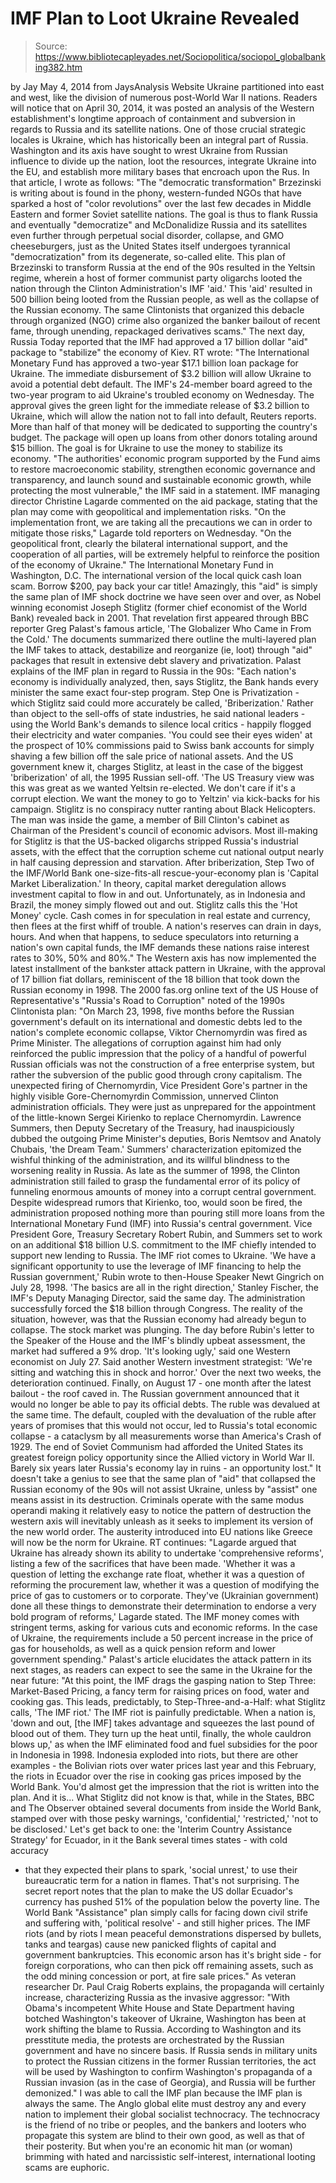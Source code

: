 # IMF Plan to Loot Ukraine Revealed

> Source: https://www.bibliotecapleyades.net/Sociopolitica/sociopol_globalbanking382.htm

by Jay
May 4, 2014
from
JaysAnalysis Website
Ukraine partitioned into east and west,
like the division of
numerous post-World War II nations.
Readers will notice that on April 30, 2014, it
was posted
an analysis of the Western establishment's longtime approach of
containment and subversion in regards to Russia and its satellite nations.
One of those crucial strategic locales is
Ukraine, which has historically been an integral part of Russia.
Washington and its axis have sought to wrest
Ukraine from Russian influence to divide up the nation, loot the resources,
integrate Ukraine into the EU, and establish more military bases that
encroach upon the Rus.
In that article, I wrote as follows:
"The "democratic transformation" Brzezinski
is writing about is found in the phony, western-funded NGOs that have
sparked a host of "color revolutions" over the last few decades in
Middle Eastern and former Soviet satellite nations.
The goal is thus to flank Russia and
eventually "democratize" and McDonalidize Russia and its satellites even
further through perpetual social disorder, collapse, and GMO
cheeseburgers, just as the United States itself undergoes tyrannical
"democratization" from its degenerate, so-called elite.
This plan of Brzezinski to transform Russia
at the end of the 90s resulted in the Yeltsin regime, wherein a host of
former communist party oligarchs looted the nation through the Clinton
Administration's IMF 'aid.'
This 'aid' resulted in
500 billion being looted from the Russian people,
as well as the collapse of the Russian economy.
The same Clintonists that organized this
debacle through organized (NGO) crime also organized the banker bailout
of recent fame, through unending, repackaged derivatives scams."
The next day, Russia Today reported that the IMF
had approved a 17 billion dollar "aid" package to "stabilize" the economy of
Kiev.
RT wrote:
"The International Monetary Fund has
approved a two-year $17.1 billion loan package for Ukraine. The
immediate disbursement of $3.2 billion will allow Ukraine to avoid a
potential debt default.
The IMF's 24-member board agreed to the
two-year program to aid Ukraine's troubled economy on Wednesday.
The approval gives the green light for the
immediate release of $3.2 billion to Ukraine, which will allow the
nation not to fall into default, Reuters reports. More than half of that
money will be dedicated to supporting the country's budget.
The package will open up loans from other
donors totaling around $15 billion. The goal is for Ukraine to use the
money to stabilize its economy.
"The authorities' economic program supported
by the Fund aims to restore macroeconomic stability, strengthen economic
governance and transparency, and launch sound and sustainable economic
growth, while protecting the most vulnerable," the IMF said in a
statement.
IMF managing director Christine Lagarde
commented on the aid package, stating that the plan may come with
geopolitical and implementation risks.
"On
the implementation front, we are taking all the precautions we can
in order to mitigate those risks," Lagarde
told reporters on Wednesday.
"On
the geopolitical front, clearly the bilateral international support,
and the cooperation of all parties, will be extremely helpful to
reinforce the position of the economy of Ukraine."
The International Monetary
Fund in Washington, D.C.
The international version of
the local quick cash loan scam.
Borrow $200, pay back your
car title!
Amazingly, this "aid" is simply the same plan of
IMF shock doctrine we have seen over and over, as Nobel winning economist
Joseph Stiglitz (former chief economist of the World Bank) revealed back
in 2001.
That revelation first appeared through BBC
reporter Greg Palast's famous article, 'The
Globalizer Who Came in From the Cold.'
The documents summarized there outline the
multi-layered plan the IMF takes to attack, destabilize and reorganize (ie,
loot) through "aid" packages that result in extensive debt slavery and
privatization.
Palast explains of the IMF plan in regard to
Russia in the 90s:
"Each nation's economy is individually
analyzed, then, says Stiglitz, the Bank hands every minister the same
exact four-step program.
Step One is Privatization - which Stiglitz
said could more accurately be called, 'Briberization.'
Rather than object to the sell-offs of state
industries, he said national leaders - using the World Bank's demands to
silence local critics - happily flogged their electricity and water
companies. 'You could see their eyes widen' at the prospect of 10%
commissions paid to Swiss bank accounts for simply shaving a few billion
off the sale price of national assets.
And the US government knew it, charges
Stiglitz, at least in the case of the biggest 'briberization' of all,
the 1995 Russian sell-off.
'The US Treasury view was this was great
as we wanted Yeltsin re-elected. We don't care if it's a corrupt
election. We want the money to go to Yeltzin' via kick-backs for his
campaign.
Stiglitz is no conspiracy nutter ranting
about Black Helicopters. The man was inside the game, a member of Bill
Clinton's cabinet as Chairman of the President's council of economic
advisors.
Most ill-making for Stiglitz is that the
US-backed oligarchs stripped Russia's industrial assets, with the effect
that the corruption scheme cut national output nearly in half causing
depression and starvation.
After briberization, Step Two of the
IMF/World Bank one-size-fits-all rescue-your-economy plan is 'Capital
Market Liberalization.' In theory, capital market deregulation allows
investment capital to flow in and out. Unfortunately, as in Indonesia
and Brazil, the money simply flowed out and out. Stiglitz calls this the
'Hot Money' cycle.
Cash comes in for speculation in real estate
and currency, then flees at the first whiff of trouble. A nation's
reserves can drain in days, hours.
And when that happens, to seduce speculators
into returning a nation's own capital funds, the IMF demands these
nations raise interest rates to 30%, 50% and 80%."
The Western axis has now implemented the latest
installment of the bankster attack pattern in Ukraine, with the approval of
17 billion fiat dollars, reminiscent of the 18 billion that took down the
Russian economy in 1998.
The 2000 fas.org online text of the US House of
Representative's "Russia's
Road to Corruption" noted of the 1990s Clintonista plan:
"On March 23, 1998, five months before the
Russian government's default on its international and domestic debts led
to the nation's complete economic collapse, Viktor Chernomyrdin was
fired as Prime Minister.
The allegations of corruption against him
had only reinforced the public impression that the policy of a handful
of powerful Russian officials was not the construction of a free
enterprise system, but rather the subversion of the public good through
crony capitalism.
The unexpected firing of Chernomyrdin, Vice
President Gore's partner in the highly visible Gore-Chernomyrdin
Commission, unnerved Clinton administration officials. They were just as
unprepared for the appointment of the little-known Sergei Kirienko to
replace Chernomyrdin.
Lawrence Summers, then Deputy Secretary of
the Treasury, had inauspiciously dubbed the outgoing Prime Minister's
deputies, Boris Nemtsov and Anatoly Chubais, 'the Dream Team.'
Summers' characterization epitomized the
wishful thinking of the administration, and its willful blindness to the
worsening reality in Russia.
As late as the summer of 1998, the Clinton
administration still failed to grasp the fundamental error of its policy
of funneling enormous amounts of money into a corrupt central
government.
Despite widespread rumors that Kirienko,
too, would soon be fired, the administration proposed nothing more than
pouring still more loans from the International Monetary Fund (IMF) into
Russia's central government.
Vice President Gore, Treasury Secretary
Robert Rubin, and Summers set to work on an additional $18 billion U.S.
commitment to the IMF chiefly intended to support new lending to Russia.
The IMF riot comes to
Ukraine.
'We have a significant opportunity to use
the leverage of IMF financing to help the Russian government,' Rubin
wrote to then-House Speaker Newt Gingrich on July 28, 1998.
'The basics are all in the right direction,'
Stanley Fischer, the IMF's Deputy Managing Director, said the same day.
The
administration successfully forced the $18 billion through Congress.
The reality of the situation, however, was
that the Russian economy had already begun to collapse. The stock market
was plunging. The day before Rubin's letter to the Speaker of the House
and the IMF's blindly upbeat assessment, the market had suffered a 9%
drop.
'It's looking ugly,' said one Western economist on July 27.
Said another Western investment strategist:
'We're sitting and watching this in
shock and horror.'
Over the next two weeks, the deterioration
continued. Finally, on August 17 - one month after the latest bailout - the
roof caved in.
The Russian government announced that it
would no longer be able to pay its official debts. The ruble was
devalued at the same time. The default, coupled with the devaluation of
the ruble after years of promises that this would not occur, led to
Russia's total economic collapse - a cataclysm by all measurements worse
than America's Crash of 1929.
The end of Soviet Communism had afforded the
United States its greatest foreign policy opportunity since the Allied
victory in World War II. Barely six years later Russia's economy lay in
ruins - an opportunity lost."
It doesn't take a genius to see that the same
plan of "aid" that collapsed the Russian economy of the 90s will not assist
Ukraine, unless by "assist" one means assist in its destruction.
Criminals operate with the same modus
operandi making it relatively easy to notice the pattern of destruction
the western axis will inevitably unleash as it seeks to implement its
version of the new world order.
The austerity introduced into EU nations
like Greece will now be the norm for Ukraine.
RT continues:
"Lagarde argued that Ukraine has already
shown its ability to undertake 'comprehensive reforms', listing
a few of the sacrifices that have been made.
'Whether it was a question of letting the exchange rate float, whether
it was a question of reforming the procurement law, whether it was a
question of modifying the price of gas to customers or to corporate.
They've (Ukrainian government) done all these things to demonstrate
their determination to endorse a very bold program of reforms,' Lagarde
stated.
The IMF money comes with stringent terms,
asking for various cuts and economic reforms.
In the case of Ukraine, the requirements
include a 50 percent increase in the price of gas for households, as
well as a quick pension reform and lower government spending."
Palast's article elucidates the attack pattern
in its next stages, as readers can expect to see the same in the Ukraine for
the near future:
"At this point, the IMF drags the gasping
nation to Step Three: Market-Based Pricing, a fancy term for raising
prices on food, water and cooking gas. This leads, predictably, to
Step-Three-and-a-Half: what Stiglitz calls, 'The IMF riot.'
The IMF riot is painfully predictable. When
a nation is,
'down and out, [the IMF] takes advantage and squeezes the
last pound of blood out of them. They turn up the heat until, finally,
the whole cauldron blows up,' as when the IMF eliminated food and fuel
subsidies for the poor in Indonesia in 1998.
Indonesia exploded into riots, but there are
other examples - the Bolivian riots over water prices last year and this
February, the riots in Ecuador over the rise in cooking gas prices
imposed by the World Bank. You'd almost get the impression that the riot
is written into the plan.
And it is...
What Stiglitz did not know is
that, while in the States, BBC and The Observer obtained several
documents from inside the World Bank, stamped over with those pesky
warnings, 'confidential,' 'restricted,' 'not to be disclosed.'
Let's get back to one: the 'Interim Country
Assistance Strategy' for Ecuador, in it the Bank several times states - with cold accuracy
- that they expected their plans to spark, 'social
unrest,' to use their bureaucratic term for a nation in flames.
That's not surprising. The secret report
notes that the plan to make the US dollar Ecuador's currency has pushed
51% of the population below the poverty line. The World Bank
"Assistance" plan simply calls for facing down civil strife and
suffering with, 'political resolve' - and still higher prices.
The IMF riots (and by riots I mean peaceful
demonstrations dispersed by bullets, tanks and teargas) cause new
panicked flights of capital and government bankruptcies.
This economic arson has it's bright side -
for foreign corporations, who can then pick off remaining assets, such
as the odd mining concession or port, at fire sale prices."
As veteran researcher Dr. Paul Craig
Roberts explains, the propaganda will certainly increase,
characterizing Russia as the invasive aggressor:
"With Obama's incompetent White House and
State Department having botched Washington's takeover of Ukraine,
Washington has been at work shifting the blame to Russia.
According to Washington and
its presstitute media, the protests are
orchestrated by the Russian government and have no sincere basis.
If Russia sends in military units to protect
the Russian citizens in the former Russian territories, the act will be
used by Washington to confirm Washington's propaganda of a Russian
invasion (as in the case of Georgia), and Russia will be further
demonized."
I was able to call the IMF plan because the IMF
plan is always the same.
The Anglo global elite must destroy any and every
nation to implement their global socialist technocracy. The technocracy is
the friend of no tribe or peoples, and the bankers and looters who propagate
this system are blind to their own good, as well as that of their posterity.
But when you're
an economic hit man (or woman) brimming with hated and
narcissistic self-interest, international looting scams are euphoric.
